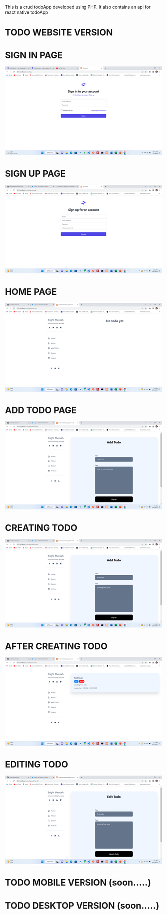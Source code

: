This is a crud todoApp developed using PHP. It also contains an api for react native todoApp 

 # TODO  WEBSITE  VERSION 

# SIGN IN PAGE
![sign in](./images/Screenshot%20(1).png)

# SIGN UP PAGE
![sign up](./images/Screenshot%20(10).png)

# HOME PAGE
![home](./images/Screenshot%20(5).png)

#  ADD TODO PAGE
![add todo](./images/Screenshot%20(6).png)

# CREATING TODO 
![creating todo](./images/Screenshot%20(7).png)

# AFTER CREATING TODO
![first todo](./images/Screenshot%20(8).png)

# EDITING TODO
![editing todo](./images/Screenshot%20(9).png)


# TODO  MOBILE  VERSION (soon.....)

# TODO  DESKTOP VERSION (soon.....)




